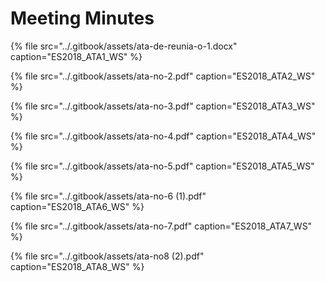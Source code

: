 # Meeting Minutes

{% file src="../.gitbook/assets/ata-de-reunia-o-1.docx" caption="ES2018\_ATA1\_WS" %}

{% file src="../.gitbook/assets/ata-no-2.pdf" caption="ES2018\_ATA2\_WS" %}

{% file src="../.gitbook/assets/ata-no-3.pdf" caption="ES2018\_ATA3\_WS" %}

{% file src="../.gitbook/assets/ata-no-4.pdf" caption="ES2018\_ATA4\_WS" %}

{% file src="../.gitbook/assets/ata-no-5.pdf" caption="ES2018\_ATA5\_WS" %}

{% file src="../.gitbook/assets/ata-no-6 \(1\).pdf" caption="ES2018\_ATA6\_WS" %}

{% file src="../.gitbook/assets/ata-no-7.pdf" caption="ES2018\_ATA7\_WS" %}

{% file src="../.gitbook/assets/ata-no8 \(2\).pdf" caption="ES2018\_ATA8\_WS" %}

